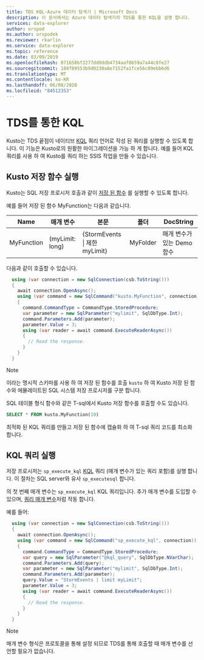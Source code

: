 ```yaml
---
title: TDS KQL-Azure 데이터 탐색기 | Microsoft Docs
description: 이 문서에서는 Azure 데이터 탐색기의 TDS를 통한 KQL을 설명 합니다.
services: data-explorer
author: orspod
ms.author: orspodek
ms.reviewer: rkarlin
ms.service: data-explorer
ms.topic: reference
ms.date: 03/09/2019
ms.openlocfilehash: 071658bf2277dd0ddb4734aaf0b59a7a44c8fe27
ms.sourcegitcommit: 188f89553b9d0230a8e7152fa1fce56c09ebb6d6
ms.translationtype: MT
ms.contentlocale: ko-KR
ms.lasthandoff: 06/08/2020
ms.locfileid: "84512353"
---
```

# <a name="kql-over-tds"></a>TDS를 통한 KQL

Kusto는 TDS 끝점이 네이티브 [KQL](../../query/index.md) 쿼리 언어로 작성 된 쿼리를 실행할 수 있도록 합니다. 이 기능은 Kusto로의 원활한 마이그레이션을 가능 하 게 합니다. 예를 들어 KQL 쿼리를 사용 하 여 Kusto를 쿼리 하는 SSIS 작업을 만들 수 있습니다.

## <a name="executing-kusto-stored-functions"></a>Kusto 저장 함수 실행

Kusto는 SQL 저장 프로시저 호출과 같이 [저장 된 함수](../../query/schema-entities/stored-functions.md) 를 실행할 수 있도록 합니다.

예를 들어 저장 된 함수 MyFunction는 다음과 같습니다.

|Name |매개 변수|본문|폴더|DocString
|---|---|---|---|---
|MyFunction |(myLimit: long)| {StormEvents &#124; 제한 myLimit}|MyFolder|매개 변수가 있는 Demo 함수||

다음과 같이 호출할 수 있습니다.

```csharp
  using (var connection = new SqlConnection(csb.ToString()))
  {
    await connection.OpenAsync();
    using (var command = new SqlCommand("kusto.MyFunction", connection))
    {
      command.CommandType = CommandType.StoredProcedure;
      var parameter = new SqlParameter("mylimit", SqlDbType.Int);
      command.Parameters.Add(parameter);
      parameter.Value = 3;
      using (var reader = await command.ExecuteReaderAsync())
      {
        // Read the response.
      }
    }
  }
```

> [!NOTE]
> 이라는 명시적 스키마를 사용 하 여 저장 된 함수를 호출 `kusto` 하 여 Kusto 저장 된 함수와 에뮬레이트된 SQL 시스템 저장 프로시저를 구분 합니다.

SQL 테이블 형식 함수와 같은 T-sql에서 Kusto 저장 함수를 호출할 수도 있습니다.

```sql
SELECT * FROM kusto.MyFunction(10)
```

최적화 된 KQL 쿼리를 만들고 저장 된 함수에 캡슐화 하 여 T-sql 쿼리 코드를 최소화 합니다.

## <a name="executing-kql-query"></a>KQL 쿼리 실행

저장 프로시저는 `sp_execute_kql` [KQL](../../query/index.md) 쿼리 (매개 변수가 있는 쿼리 포함)를 실행 합니다. 이 절차는 SQL server와 유사 `sp_executesql` 합니다.

의 첫 번째 매개 변수는 `sp_execute_kql` KQL 쿼리입니다. 추가 매개 변수를 도입할 수 있으며, [쿼리 매개 변수](../../query/queryparametersstatement.md)처럼 작동 합니다.

예를 들어:

```csharp
  using (var connection = new SqlConnection(csb.ToString()))
  {
    await connection.OpenAsync();
    using (var command = new SqlCommand("sp_execute_kql", connection))
    {
      command.CommandType = CommandType.StoredProcedure;
      var query = new SqlParameter("@kql_query", SqlDbType.NVarChar);
      command.Parameters.Add(query);
      var parameter = new SqlParameter("mylimit", SqlDbType.Int);
      command.Parameters.Add(parameter);
      query.Value = "StormEvents | limit myLimit";
      parameter.Value = 3;
      using (var reader = await command.ExecuteReaderAsync())
      {
        // Read the response.
      }
    }
  }
```

> [!NOTE]
> 매개 변수 형식은 프로토콜을 통해 설정 되므로 TDS를 통해 호출할 때 매개 변수를 선언할 필요가 없습니다.
